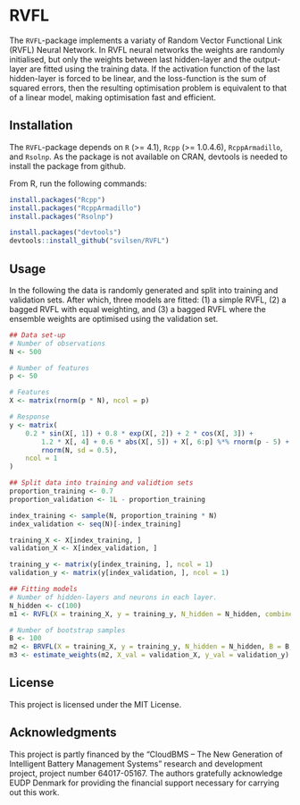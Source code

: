 # RVFL
The `RVFL`-package implements a variaty of Random Vector Functional Link (RVFL) Neural Network. In RVFL neural networks the weights are randomly initialised, but only the weights between last hidden-layer and the output-layer are fitted using the training data. If the activation function of the last hidden-layer is forced to be linear, and the loss-function is the sum of squared errors, then the resulting optimisation problem is equivalent to that of a linear model, making optimisation fast and efficient. 

## Installation

The `RVFL`-package depends on `R` (>= 4.1), `Rcpp` (>= 1.0.4.6), `RcppArmadillo`, and `Rsolnp`. As the package is not available on CRAN, devtools is needed to install the package from github. 

From R, run the following commands:  

```r
install.packages("Rcpp")
install.packages("RcppArmadillo")
install.packages("Rsolnp")

install.packages("devtools")
devtools::install_github("svilsen/RVFL")
```

## Usage
In the following the data is randomly generated and split into training and validation sets. After which, three models are fitted: (1) a simple RVFL, (2) a bagged RVFL with equal weighting, and (3) a bagged RVFL where the ensemble weights are optimised using the validation set.

```r
## Data set-up
# Number of observations
N <- 500

# Number of features
p <- 50 

# Features 
X <- matrix(rnorm(p * N), ncol = p) 

# Response
y <- matrix(
    0.2 * sin(X[, 1]) + 0.8 * exp(X[, 2]) + 2 * cos(X[, 3]) +
        1.2 * X[, 4] + 0.6 * abs(X[, 5]) + X[, 6:p] %*% rnorm(p - 5) + 
        rnorm(N, sd = 0.5), 
    ncol = 1
)

## Split data into training and validtion sets
proportion_training <- 0.7
proportion_validation <- 1L - proportion_training

index_training <- sample(N, proportion_training * N)
index_validation <- seq(N)[-index_training]

training_X <- X[index_training, ]
validation_X <- X[index_validation, ]

training_y <- matrix(y[index_training, ], ncol = 1)
validation_y <- matrix(y[index_validation, ], ncol = 1)

## Fitting models
# Number of hidden-layers and neurons in each layer.
N_hidden <- c(100) 
m1 <- RVFL(X = training_X, y = training_y, N_hidden = N_hidden, combine_input = TRUE)

# Number of bootstrap samples
B <- 100 
m2 <- BRVFL(X = training_X, y = training_y, N_hidden = N_hidden, B = B, combine_input = TRUE)
m3 <- estimate_weights(m2, X_val = validation_X, y_val = validation_y)
```

## License

This project is licensed under the MIT License.

## Acknowledgments

This project is partly financed by the “CloudBMS – The New Generation of Intelligent Battery Management Systems” research and development project, project number 64017-05167. The authors gratefully acknowledge EUDP Denmark for providing the financial support necessary for carrying out this work.

